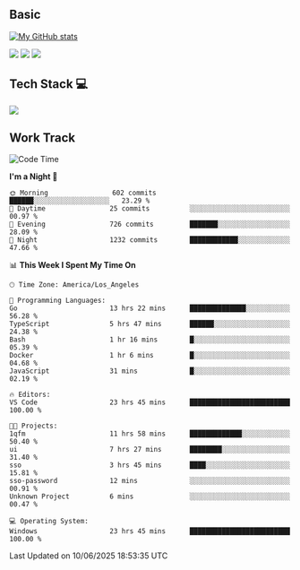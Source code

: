 ## Basic
 
[![My GitHub stats](https://github-readme-stats.vercel.app/api?username=Zzhihon&show_icons=true&theme=purple)](https://github.com/Zzhihon)
 
 [![](https://img.shields.io/badge/website-4493f8?style=for-the-badge&logo=About.me&logoColor=purple)](https://tatakal.com/)
 [![](https://img.shields.io/badge/RSS-4493f8?style=for-the-badge&logo=rss&logoColor=purple)](https://tatakal.com/feed/)
 [![](https://img.shields.io/badge/Email-4493f8?style=for-the-badge&logo=gmail&logoColor=purple)](mailto:bt1q@tatakal.com)

## Tech Stack 💻

<a href="https://skillicons.dev">
  <img src="https://skillicons.dev/icons?i=py,html,css,javascript,bash,java,vue,go,nodejs,cpp" />
</a>

</br>

## Work Track

<!--START_SECTION:waka-->
![Code Time](http://img.shields.io/badge/Code%20Time-369%20hrs%2012%20mins-blue)

**I'm a Night 🦉** 

```text
🌞 Morning                602 commits         ██████░░░░░░░░░░░░░░░░░░░   23.29 % 
🌆 Daytime                25 commits          ░░░░░░░░░░░░░░░░░░░░░░░░░   00.97 % 
🌃 Evening                726 commits         ███████░░░░░░░░░░░░░░░░░░   28.09 % 
🌙 Night                  1232 commits        ████████████░░░░░░░░░░░░░   47.66 % 
```


📊 **This Week I Spent My Time On** 

```text
🕑︎ Time Zone: America/Los_Angeles

💬 Programming Languages: 
Go                       13 hrs 22 mins      ██████████████░░░░░░░░░░░   56.28 % 
TypeScript               5 hrs 47 mins       ██████░░░░░░░░░░░░░░░░░░░   24.38 % 
Bash                     1 hr 16 mins        █░░░░░░░░░░░░░░░░░░░░░░░░   05.39 % 
Docker                   1 hr 6 mins         █░░░░░░░░░░░░░░░░░░░░░░░░   04.68 % 
JavaScript               31 mins             █░░░░░░░░░░░░░░░░░░░░░░░░   02.19 % 

🔥 Editors: 
VS Code                  23 hrs 45 mins      █████████████████████████   100.00 % 

🐱‍💻 Projects: 
1qfm                     11 hrs 58 mins      █████████████░░░░░░░░░░░░   50.40 % 
ui                       7 hrs 27 mins       ████████░░░░░░░░░░░░░░░░░   31.40 % 
sso                      3 hrs 45 mins       ████░░░░░░░░░░░░░░░░░░░░░   15.81 % 
sso-password             12 mins             ░░░░░░░░░░░░░░░░░░░░░░░░░   00.91 % 
Unknown Project          6 mins              ░░░░░░░░░░░░░░░░░░░░░░░░░   00.47 % 

💻 Operating System: 
Windows                  23 hrs 45 mins      █████████████████████████   100.00 % 
```


 Last Updated on 10/06/2025 18:53:35 UTC
<!--END_SECTION:waka-->
